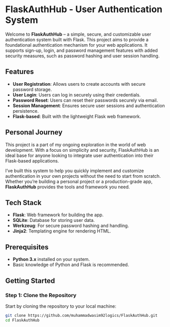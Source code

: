 # FlaskAuthHub - User Authentication System

Welcome to **FlaskAuthHub** – a simple, secure, and customizable user authentication system built with Flask. This project aims to provide a foundational authentication mechanism for your web applications. It supports sign-up, login, and password management features with added security measures, such as password hashing and user session handling.

## Features
- **User Registration**: Allows users to create accounts with secure password storage.
- **User Login**: Users can log in securely using their credentials.
- **Password Reset**: Users can reset their passwords securely via email.
- **Session Management**: Ensures secure user sessions and authentication persistence.
- **Flask-based**: Built with the lightweight Flask web framework.

## Personal Journey
This project is a part of my ongoing exploration in the world of web development. With a focus on simplicity and security, FlaskAuthHub is an ideal base for anyone looking to integrate user authentication into their Flask-based applications.

I’ve built this system to help you quickly implement and customize authentication in your own projects without the need to start from scratch. Whether you’re building a personal project or a production-grade app, **FlaskAuthHub** provides the tools and framework you need.

## Tech Stack
- **Flask**: Web framework for building the app.
- **SQLite**: Database for storing user data.
- **Werkzeug**: For secure password hashing and handling.
- **Jinja2**: Templating engine for rendering HTML.

## Prerequisites
- **Python 3.x** installed on your system.
- Basic knowledge of Python and Flask is recommended.

## Getting Started

### Step 1: Clone the Repository
Start by cloning the repository to your local machine:

```bash
git clone https://github.com/muhammadwasim92logics/FlaskAuthHub.git
cd FlaskAuthHub
